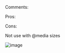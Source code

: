 Comments:

Pros:

Cons:

Not use with @media sizes

![image](https://github.com/user-attachments/assets/d53ba7a3-e3ee-4124-8093-bea6111251f1)
